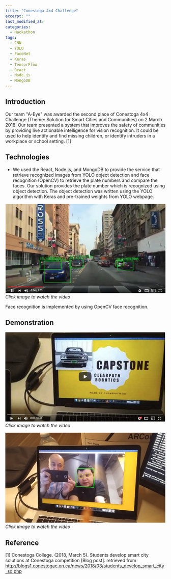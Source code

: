 ```yaml
---
title: "Conestoga 4x4 Challenge"
excerpt: ""
last_modified_at:
categories:
  - Hackathon
tags:
  - CNN
  - YOLO
  - FaceNet
  - Keras
  - TensorFlow
  - React
  - Node.js
  - MongoDB
---
```


## Introduction
Our team "A-Eye" was awarded the second place of Conestoga 4x4 Challenge (Theme: Solution for Smart Cities and Communities) on 2 March 2018. Our team presented a system that improves the safety of communities by providing live actionable intelligence for vision recognition. It could be used to help identify and find missing children, or identify intruders in a workplace or school setting. [1]

## Technologies
* We used the React, Node.js, and MongoDB to provide the service that retrieve recognized images from YOLO object detection and face recognition (OpenCV) to retrieve the plate numbers and compare the faces. Our solution provides the plate number which is recognized using object detection. The object detection was written using the YOLO algorithm with Keras and pre-trained weights from YOLO webpage.  

[![4x4 yolo](/images/aeye_yolo.jpg)](https://youtu.be/H2RGQ__uPek)   
*Click image to watch the video*  

Face recognition is implemented by using OpenCV face recognition.

## Demonstration

[![4x4 demo1](/images/aeye_demo1.jpg)](https://youtu.be/CKeFFsbr1Bk)   
*Click image to watch the video*  

[![4x4 demo1](/images/aeye_demo2.jpg)](https://youtu.be/BalvurrTwPI)   
*Click image to watch the video*  


## Reference
[1] Conestoga College. (2018, March 5). Students develop smart city solutions at Conestoga competition [Blog post]. retrieved from http://blogs1.conestogac.on.ca/news/2018/03/students_develop_smart_city_so.php  
